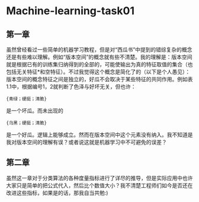 # Machine-learning-task01
## 第一章

虽然曾经看过一些简单的机器学习教程，但是对“西瓜书”中提到的错综复杂的概念还是有些难以理解。例如“版本空间”的概念就有些不清楚。我的理解是：版本空间就是根据已有的训练集归纳得到的全部的，可能使输出为真的特征取值的集合（也包括无关特征*和空特征）。不过我觉得这个概念是简化了的（以下是个人愚见）：
版本空间的概念特征之间是独立的，好瓜不会取决于某些特征的共同作用。例如表1.1中，根据编号1，2就判断了色泽与好坏无关，但也许：
```
{青绿；硬挺；清脆}
```
是一个坏瓜。而未出现的
```
{乌黑；硬挺；清脆}
```
是一个好瓜。逻辑上能够成立。然而在版本空间中这个元素没有纳入。我不知道是我对版本空间的理解有误？或者说这就是机器学习中不可避免的误差？

## 第二章

虽然这一章对于分类算法的各种度量指标进行了详尽的推导，但是实际应用中也许大家只是简单的把公式代入，然后比个数值大小？我不清楚工程师们如今是否还在改进这些指标，如果是的话，那我自当共勉:)
